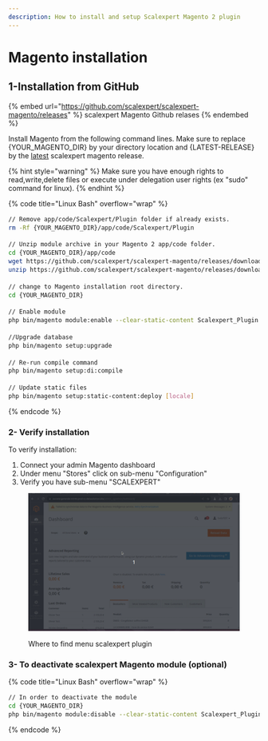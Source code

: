 ```yaml
---
description: How to install and setup Scalexpert Magento 2 plugin
---
```


# Magento installation

## 1-Installation from GitHub

{% embed url="https://github.com/scalexpert/scalexpert-magento/releases" %}
scalexpert Magento Github relases&#x20;
{% endembed %}

Install Magento from the following command lines. Make sure to replace {YOUR\_MAGENTO\_DIR} by your directory location and {LATEST-RELEASE} by the [latest](https://github.com/scalexpert/scalexpert-magento/releases/latest) scalexpert magento release.

{% hint style="warning" %}
Make sure you have enough rights to read,write,delete files or execute under delegation user rights (ex "sudo" command for linux).&#x20;
{% endhint %}

{% code title="Linux Bash" overflow="wrap" %}
```bash
// Remove app/code/Scalexpert/Plugin folder if already exists.
rm -Rf {YOUR_MAGENTO_DIR}/app/code/Scalexpert/Plugin

// Unzip module archive in your Magento 2 app/code folder.
cd {YOUR_MAGENTO_DIR}/app/code
wget https://github.com/scalexpert/scalexpert-magento/releases/download/{LATEST-RELEASE}/scalexpert-plugin-{LATEST-RELEASE}.zip
unzip https://github.com/scalexpert/scalexpert-magento/releases/download/{LATEST-RELEASE}/scalexpert-plugin-{LATEST-RELEASE}.zip

// change to Magento installation root directory.
cd {YOUR_MAGENTO_DIR}

// Enable module
php bin/magento module:enable --clear-static-content Scalexpert_Plugin

//Upgrade database
php bin/magento setup:upgrade

// Re-run compile command
php bin/magento setup:di:compile

// Update static files
php bin/magento setup:static-content:deploy [locale]
```
{% endcode %}

### 2- Verify installation

To verify installation:

1. Connect your admin Magento dashboard
2. Under menu "Stores" click on sub-menu "Configuration"
3. Verify you have sub-menu "SCALEXPERT"

<figure><img src="../../../../.gitbook/assets/1-magento-install-module.gif" alt=""><figcaption><p>Where to find menu scalexpert plugin</p></figcaption></figure>

### 3- To deactivate scalexpert Magento module (optional)

{% code title="Linux Bash" overflow="wrap" %}
```bash
// In order to deactivate the module
cd {YOUR_MAGENTO_DIR}
php bin/magento module:disable --clear-static-content Scalexpert_Plugin
```
{% endcode %}

